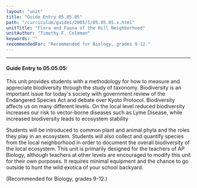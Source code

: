 ```yaml
---
layout: "unit"
title: "Guide Entry 05.05.05"
path: "/curriculum/guides/2005/5/05.05.05.x.html"
unitTitle: "Flora and Fauna of the Hill Neighborhood"
unitAuthor: "Timothy F. Coleman"
keywords: ""
recommendedFor: "Recommended for Biology, grades 9-12."
---
```

<body>
<hr/>
<h4>
Guide Entry to 05.05.05:
</h4>
<p>
This unit provides students with a methodology for how to measure and appreciate biodiversity through the study of taxonomy. Biodiversity is an important issue for today's society with government review of the Endangered Species Act and debate over Kyoto Protocol.  Biodiversity affects us on many different levels. On the local level reduced biodiversity increases our risk to vector-borne diseases such as Lyme Disease, while increased biodiversity leads to ecosystem stability
</p>
<p>
Students will be introduced to common plant and animal phyla and the roles they play in an ecosystem. Students will also collect and quantify species from the local neighborhood in order to document the overall biodiversity of the local ecosystem.  This unit is primarily designed for the teachers of AP Biology, although teachers at other levels are encouraged to modify this unit for their own purposes. It requires minimal equipment and the chance to go outside to hunt the wild exotica of your school backyard.
</p>
<p>
(Recommended for Biology, grades 9-12.)
</p>
</body>